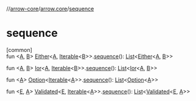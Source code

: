 //[arrow-core](../../index.md)/[arrow.core](index.md)/[sequence](sequence.md)

# sequence

[common]\
fun &lt;[A](sequence.md), [B](sequence.md)&gt; [Either](-either/index.md)&lt;[A](sequence.md), [Iterable](https://kotlinlang.org/api/latest/jvm/stdlib/kotlin.collections/-iterable/index.html)&lt;[B](sequence.md)&gt;&gt;.[sequence](sequence.md)(): [List](https://kotlinlang.org/api/latest/jvm/stdlib/kotlin.collections/-list/index.html)&lt;[Either](-either/index.md)&lt;[A](sequence.md), [B](sequence.md)&gt;&gt;

fun &lt;[A](sequence.md), [B](sequence.md)&gt; [Ior](-ior/index.md)&lt;[A](sequence.md), [Iterable](https://kotlinlang.org/api/latest/jvm/stdlib/kotlin.collections/-iterable/index.html)&lt;[B](sequence.md)&gt;&gt;.[sequence](sequence.md)(): [List](https://kotlinlang.org/api/latest/jvm/stdlib/kotlin.collections/-list/index.html)&lt;[Ior](-ior/index.md)&lt;[A](sequence.md), [B](sequence.md)&gt;&gt;

fun &lt;[A](sequence.md)&gt; [Option](-option/index.md)&lt;[Iterable](https://kotlinlang.org/api/latest/jvm/stdlib/kotlin.collections/-iterable/index.html)&lt;[A](sequence.md)&gt;&gt;.[sequence](sequence.md)(): [List](https://kotlinlang.org/api/latest/jvm/stdlib/kotlin.collections/-list/index.html)&lt;[Option](-option/index.md)&lt;[A](sequence.md)&gt;&gt;

fun &lt;[E](sequence.md), [A](sequence.md)&gt; [Validated](-validated/index.md)&lt;[E](sequence.md), [Iterable](https://kotlinlang.org/api/latest/jvm/stdlib/kotlin.collections/-iterable/index.html)&lt;[A](sequence.md)&gt;&gt;.[sequence](sequence.md)(): [List](https://kotlinlang.org/api/latest/jvm/stdlib/kotlin.collections/-list/index.html)&lt;[Validated](-validated/index.md)&lt;[E](sequence.md), [A](sequence.md)&gt;&gt;
